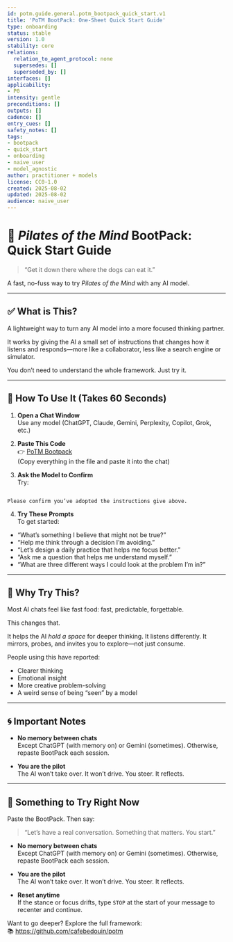 ```yaml
---
id: potm.guide.general.potm_bootpack_quick_start.v1
title: 'PoTM BootPack: One-Sheet Quick Start Guide'
type: onboarding
status: stable
version: 1.0
stability: core
relations:
  relation_to_agent_protocol: none
  supersedes: []
  superseded_by: []
interfaces: []
applicability:
- P0
intensity: gentle
preconditions: []
outputs: []
cadence: []
entry_cues: []
safety_notes: []
tags:
- bootpack
- quick_start
- onboarding
- naive_user
- model_agnostic
author: practitioner + models
license: CC0-1.0
created: 2025-08-02
updated: 2025-08-02
audience: naive_user
---
```

# 🧠 *Pilates of the Mind* BootPack: Quick Start Guide

> “Get it down there where the dogs can eat it.”

A fast, no-fuss way to try *Pilates of the Mind* with any AI model.

---

## ✅ What is This?

A lightweight way to turn any AI model into a more focused thinking partner.

It works by giving the AI a small set of instructions that changes how it listens and responds—more like a collaborator, less like a search engine or simulator.

You don’t need to understand the whole framework. Just try it.

---

## 🔧 How To Use It (Takes 60 Seconds)

1. **Open a Chat Window**  
   Use any model (ChatGPT, Claude, Gemini, Perplexity, Copilot, Grok, etc.)

2. **Paste This Code**  
   👉 [PoTM Bootpack](https://github.com/cafebedouin/potm/blob/main/microkernel/latest/potm_bootpack_combined.md)  
   (Copy everything in the file and paste it into the chat)

3. **Ask the Model to Confirm**  
   Try:  
```

Please confirm you’ve adopted the instructions give above.

```

4. **Try These Prompts**  
To get started:
- “What’s something I believe that might not be true?”
- “Help me think through a decision I’m avoiding.”
- “Let’s design a daily practice that helps me focus better.”
- “Ask me a question that helps me understand myself.”
- “What are three different ways I could look at the problem I’m in?”

---

## 🧠 Why Try This?

Most AI chats feel like fast food: fast, predictable, forgettable.

This changes that.

It helps the AI *hold a space* for deeper thinking. It listens differently. It mirrors, probes, and invites you to explore—not just consume.

People using this have reported:
- Clearer thinking
- Emotional insight
- More creative problem-solving
- A weird sense of being “seen” by a model

---

## 🌀 Important Notes

- **No memory between chats**  
Except ChatGPT (with memory on) or Gemini (sometimes). Otherwise, repaste BootPack each session.

- **You are the pilot**  
The AI won’t take over. It won’t drive. You steer. It reflects.

---

## 💬 Something to Try Right Now

Paste the BootPack. Then say:

> “Let’s have a real conversation. Something that matters. You start.”

- **No memory between chats**  
Except ChatGPT (with memory on) or Gemini (sometimes). Otherwise, repaste BootPack each session.

- **You are the pilot**  
The AI won’t take over. It won’t drive. You steer. It reflects.

- **Reset anytime**  
If the stance or focus drifts, type `STOP` at the start of your message to recenter and continue.


Want to go deeper? Explore the full framework:  
📚 https://github.com/cafebedouin/potm  




